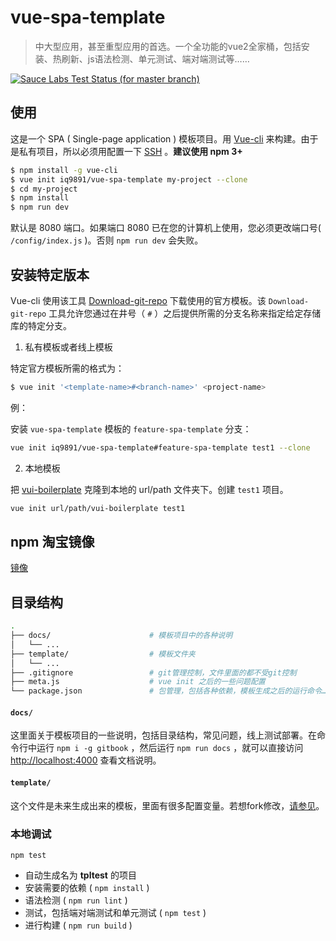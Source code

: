 # vue-spa-template
> 中大型应用，甚至重型应用的首选。一个全功能的vue2全家桶，包括安装、热刷新、js语法检测、单元测试、端对端测试等……

[![Sauce Labs Test Status (for master branch)](https://badges.herokuapp.com/browsers?googlechrome=7&firefox=7&microsoftedge=10&iexplore=9&safari=10.10)](https://saucelabs.com/u/_wmhilton)

## 使用

这是一个 SPA ( Single-page application ) 模板项目。用 [Vue-cli](https://github.com/vuejs/vue-cli) 来构建。由于是私有项目，所以必须用配置一下 [SSH](http://blog.csdn.net/so_geili/article/details/62041664) 。**建议使用 npm 3+**

``` bash
$ npm install -g vue-cli
$ vue init iq9891/vue-spa-template my-project --clone
$ cd my-project
$ npm install
$ npm run dev
```

默认是 8080 端口。如果端口 8080 已在您的计算机上使用，您必须更改端口号( `/config/index.js` )。否则 `npm run dev` 会失败。

## 安装特定版本

Vue-cli 使用该工具 [Download-git-repo](https://github.com/flipxfx/download-git-repo) 下载使用的官方模板。该 `Download-git-repo` 工具允许您通过在井号（ `#` ）之后提供所需的分支名称来指定给定存储库的特定分支。

1. 私有模板或者线上模板

特定官方模板所需的格式为：
``` bash
$ vue init '<template-name>#<branch-name>' <project-name>
```
例：

安装 `vue-spa-template` 模板的 `feature-spa-template` 分支：
``` bash
vue init iq9891/vue-spa-template#feature-spa-template test1 --clone
```

2. 本地模板

把 [vui-boilerplate](https://github.com/iq9891/vue-spa-template) 克隆到本地的 url/path 文件夹下。创建 `test1` 项目。

``` bash
vue init url/path/vui-boilerplate test1
```

## npm 淘宝镜像

[镜像](https://gist.github.com/iq9891/96441b1b01ddd4710e06cc5e52b9c10a)

## 目录结构

``` bash
.
├── docs/                      # 模板项目中的各种说明
│   └── ...
├── template/                  # 模板文件夹
│   └── ...
├── .gitignore                 # git管理控制，文件里面的都不受git控制
├── meta.js                    # vue init 之后的一些问题配置
└── package.json               # 包管理，包括各种依赖，模板生成之后的运行命令……
```

#### `docs/`

这里面关于模板项目的一些说明，包括目录结构，常见问题，线上测试部署。在命令行中运行 `npm i -g gitbook` ，然后运行 `npm run docs` ，就可以直接访问 <http://localhost:4000> 查看文档说明。

#### `template/`

这个文件是未来生成出来的模板，里面有很多配置变量。若想fork修改，[请参见](https://github.com/vuejs/vue-cli)。


### 本地调试

`npm test`

- 自动生成名为 **tpltest** 的项目
- 安装需要的依赖 ( `npm install` )
- 语法检测 ( `npm run lint` )
- 测试，包括端对端测试和单元测试 ( `npm test` )
- 进行构建 ( `npm run build` )
